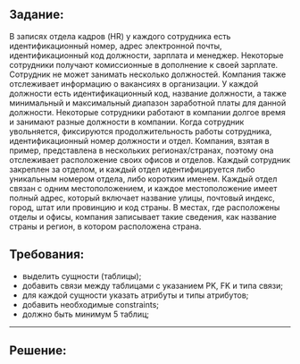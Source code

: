 ## Задание: 
В записях отдела кадров (HR) у каждого сотрудника есть идентификационный номер, адрес электронной почты, идентификационный код должности, зарплата и менеджер. Некоторые сотрудники получают комиссионные в дополнение к своей зарплате. Сотрудник не может занимать несколько должностей. Компания также отслеживает информацию о вакансиях в организации. У каждой должности есть идентификационный код, название должности, а также минимальный и максимальный диапазон заработной платы для данной должности. Некоторые сотрудники работают в компании долгое время и занимают разные должности в компании. Когда сотрудник увольняется, фиксируются продолжительность работы сотрудника, идентификационный номер должности и отдел. Компания, взятая в пример, представлена в нескольких регионах/странах, поэтому она отслеживает расположение своих офисов и отделов. Каждый сотрудник закреплен за отделом, и каждый отдел идентифицируется либо уникальным номером отдела, либо коротким именем. Каждый отдел связан с одним местоположением, и каждое местоположение имеет полный адрес, который включает название улицы, почтовый индекс, город, штат или провинцию и код страны. В местах, где расположены отделы и офисы, компания записывает такие сведения, как название страны и регион, в котором расположена страна.
## Требования:
- выделить сущности (таблицы);
- добавить связи между таблицами с указанием PK, FK и типа связи;
- для каждой сущности указать атрибуты и типы атрибутов;
- добавить необходимые constraints;
- должно быть минимум 5 таблиц;
***

## Решение:

